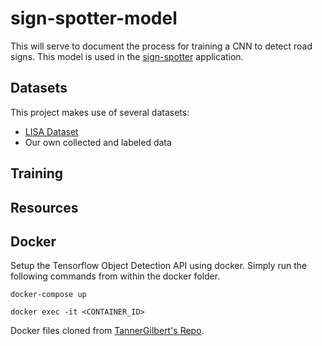 # sign-spotter-model
This will serve to document the process for training a CNN to detect road signs. This model is used in the [sign-spotter](https://github.com/RoninHunter/sign-spotter) application.

## Datasets
This project makes use of several datasets:

* [LISA Dataset](http://cvrr.ucsd.edu/LISA/lisa-traffic-sign-dataset.html)
* Our own collected and labeled data

## Training

## Resources

## Docker
Setup the Tensorflow Object Detection API using docker. Simply run the following commands from within the docker folder.

    docker-compose up

    docker exec -it <CONTAINER_ID>

Docker files cloned from [TannerGilbert's Repo](https://github.com/TannerGilbert/Tensorflow-Object-Detection-API-Train-Model).
